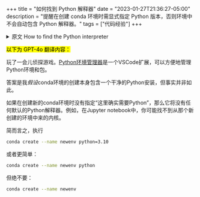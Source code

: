 +++
title = "如何找到 Python 解释器"
date = "2023-01-27T21:36:27-05:00"
description = "提醒在创建 conda 环境时需显式指定 Python 版本，否则环境中不会自动包含 Python 解释器。"
tags = ["代码经验"]
+++

<details>
<summary>原文 How to find the Python interpreter</summary>
Played the detective game for a while. [Python Environment Manager](https://marketplace.visualstudio.com/items?itemName=donjayamanne.python-environment-manager) is a VSCode extension manages Python environments and packages in a handy fashion.

The answer is that I *assumed* the conda env creation includes a clean Python installation itself, which is not true.

If you don't specify "you really need Python here" when creating a new condo env, it won't have any default python interpreter ready. For example, in Jupyter notebook, you probably won't find the kernel from that newly created env.

In short, do

```bash
conda create --name newenv python=3.10
```

or simpler:

```bash
conda create --name newenv python
```

but never:

```bash
conda create --name newenv
```

</details>

<mark>以下为 GPT-4o 翻译内容：</mark>

玩了一会儿侦探游戏。[Python环境管理器](https://marketplace.visualstudio.com/items?itemName=donjayamanne.python-environment-manager)是一个VSCode扩展，可以方便地管理Python环境和包。

答案是我*假设*conda环境的创建本身包含一个干净的Python安装，但事实并非如此。

如果在创建新的conda环境时没有指定“这里确实需要Python”，那么它将没有任何默认的Python解释器。例如，在Jupyter notebook中，你可能找不到从那个新创建的环境中来的内核。

简而言之，执行

```bash
conda create --name newenv python=3.10
```

或者更简单：

```bash
conda create --name newenv python
```

但绝不要：

```bash
conda create --name newenv
```
